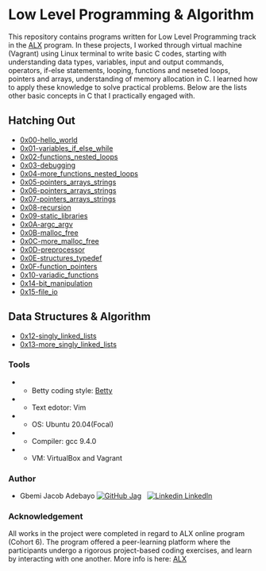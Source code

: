 # Low Level Programming & Algorithm

This repository contains programs written for Low Level Programming track in the [ALX](https://www.alxafrica.com/) program. In these projects, I worked through virtual machine (Vagrant) using Linux terminal to write basic C codes, starting with understanding data types, variables, input and output commands, operators, if-else statements, looping, functions and neseted loops, pointers and arrays, understanding of memory allocation in C.  I learned how to apply these knowledge to solve practical problems. Below are the lists other basic concepts in C that I practically engaged with. 

## Hatching Out
- [0x00-hello_world](https://github.com/jacobgbemi/alx-low_level_programming/tree/master/0x00-hello_world)
- [0x01-variables_if_else_while](https://github.com/jacobgbemi/alx-low_level_programming/tree/master/0x01-variables_if_else_while)
- [0x02-functions_nested_loops](https://github.com/jacobgbemi/alx-low_level_programming/tree/master/0x02-functions_nested_loops)
- [0x03-debugging](https://github.com/jacobgbemi/alx-low_level_programming/tree/master/0x03-debugging)
- [0x04-more_functions_nested_loops](https://github.com/jacobgbemi/alx-low_level_programming/tree/master/0x04-more_functions_nested_loops)
- [0x05-pointers_arrays_strings](https://github.com/jacobgbemi/alx-low_level_programming/tree/master/0x05-pointers_arrays_strings)
- [0x06-pointers_arrays_strings](https://github.com/jacobgbemi/alx-low_level_programming/tree/master/0x06-pointers_arrays_strings)
- [0x07-pointers_arrays_strings](https://github.com/jacobgbemi/alx-low_level_programming/tree/main/0x07-pointers_arrays_strings)
- [0x08-recursion](https://github.com/jacobgbemi/alx-low_level_programming/tree/main/0x08-recursion)
- [0x09-static_libraries](https://github.com/jacobgbemi/alx-low_level_programming/tree/main/0x09-static_libraries)
- [0x0A-argc_argv](https://github.com/jacobgbemi/alx-low_level_programming/tree/main/0x0A-argc_argv)
- [0x0B-malloc_free](https://github.com/jacobgbemi/alx-low_level_programming/tree/main/0x0B-malloc_free)
- [0x0C-more_malloc_free](https://github.com/jacobgbemi/alx-low_level_programming/tree/main/0x0C-more_malloc_free)
- [0x0D-preprocessor](https://github.com/jacobgbemi/alx-low_level_programming/tree/main/0x0D-preprocessor)
- [0x0E-structures_typedef](https://github.com/jacobgbemi/alx-low_level_programming/tree/main/0x0E-structures_typedef)
- [0x0F-function_pointers](https://github.com/jacobgbemi/alx-low_level_programming/tree/main/0x0F-function_pointers)
- [0x10-variadic_functions](https://github.com/jacobgbemi/alx-low_level_programming/tree/main/0x10-variadic_functions)
- [0x14-bit_manipulation](https://github.com/jacobgbemi/alx-low_level_programming/tree/main/0x14-bit_manipulation)
- [0x15-file_io](https://github.com/jacobgbemi/alx-low_level_programming/tree/main/0x15-file_io)
## Data Structures & Algorithm
- [0x12-singly_linked_lists](https://github.com/jacobgbemi/alx-low_level_programming/tree/main/0x12-singly_linked_lists)
- [0x13-more_singly_linked_lists](https://github.com/jacobgbemi/alx-low_level_programming/tree/main/0x13-more_singly_linked_lists)

### Tools
- - Betty coding style: [Betty](https://github.com/holbertonschool/Betty/wiki)
- - Text edotor: Vim
- - OS: Ubuntu 20.04(Focal)
- - Compiler: gcc 9.4.0
- - VM: VirtualBox and Vagrant

### Author
* Gbemi Jacob Adebayo [![GitHub](https://i.stack.imgur.com/tskMh.png) Jag](https://www.github.com/jacobgbemi) &nbsp; [![Linkedin](https://i.stack.imgur.com/gVE0j.png) LinkedIn](https://www.linkedin.com/in/gbemi-jacob-adebayo)

### Acknowledgement
All works in the project were completed in regard to ALX online program (Cohort 6). The program offered a peer-learning platform where the participants undergo a rigorous project-based coding exercises, and learn by interacting with one another. More info is here: [ALX](https://www.alxafrica.com/)
